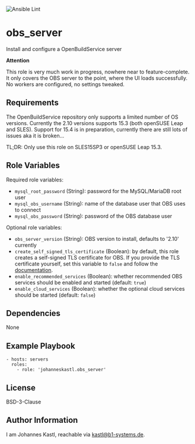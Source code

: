 ![Ansible Lint](https://github.com/johanneskastl/ansible-role-obs_server/workflows/Ansible%20Lint/badge.svg)

obs_server
=========

Install and configure a OpenBuildService server

**Attention**

This role is very much work in progress, nowhere near to feature-complete. It
only covers the OBS server to the point, where the UI loads successfully. No
workers are configured, no settings tweaked.

Requirements
------------

The OpenBuildService repository only supports a limited number of OS versions.
Currently the 2.10 versions supports 15.3 (both openSUSE Leap and SLES). Support
for 15.4 is in preparation, currently there are still lots of issues aka it is
broken...

TL;DR: Only use this role on SLES15SP3 or openSUSE Leap 15.3.

Role Variables
--------------

Required role variables:

- `mysql_root_password` (String): password for the MySQL/MariaDB root user
- `mysql_obs_username` (String):  name of the database user that OBS uses to
  connect
- `mysql_obs_password` (String): password of the OBS database user

Optional role variables:

- `obs_server_version` (String): OBS version to install, defaults to '2.10'
  currently
- `create_self_signed_tls_certificate` (Boolean): by default, this role creates
  a self-signed TLS certificate for OBS. If you provide the TLS certificate
  yourself, set this variable to `false` and follow the
  [documentation](https://openbuildservice.org/help/manuals/obs-admin-guide/obs.cha.installation_and_configuration.html#_apache_setup).
- `enable_recommended_services` (Boolean): whether recommended OBS services
  should be enabled and started (default: `true`)
- `enable_cloud_services` (Boolean): whether the optional cloud services should
  be started (default: `false`)

Dependencies
------------

None

Example Playbook
----------------

    - hosts: servers
      roles:
        - role: 'johanneskastl.obs_server'

License
-------

BSD-3-Clause

Author Information
------------------

I am Johannes Kastl, reachable via kastl@b1-systems.de.

